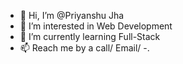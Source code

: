- 👋 Hi, I’m @Priyanshu Jha
- 👀 I’m interested in Web Development
- 🌱 I’m currently learning Full-Stack 
- 📫 Reach me by a call/ Email/
-.

<!---
Priyan2801/Priyan2801 is a ✨ special ✨ repository because its `README.md` (this file) appears on your GitHub profile.
You can click the Preview link to take a look at your changes.
--->
